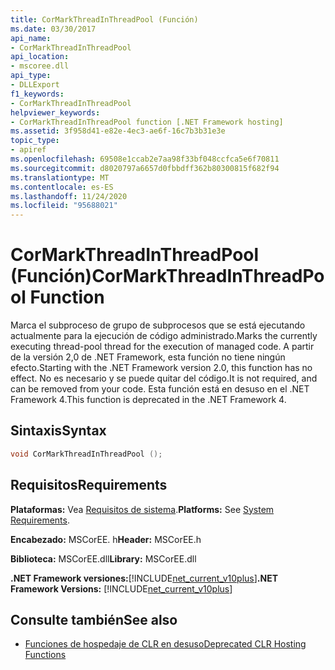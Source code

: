 ```yaml
---
title: CorMarkThreadInThreadPool (Función)
ms.date: 03/30/2017
api_name:
- CorMarkThreadInThreadPool
api_location:
- mscoree.dll
api_type:
- DLLExport
f1_keywords:
- CorMarkThreadInThreadPool
helpviewer_keywords:
- CorMarkThreadInThreadPool function [.NET Framework hosting]
ms.assetid: 3f958d41-e82e-4ec3-ae6f-16c7b3b31e3e
topic_type:
- apiref
ms.openlocfilehash: 69508e1ccab2e7aa98f33bf048ccfca5e6f70811
ms.sourcegitcommit: d8020797a6657d0fbbdff362b80300815f682f94
ms.translationtype: MT
ms.contentlocale: es-ES
ms.lasthandoff: 11/24/2020
ms.locfileid: "95688021"
---
```

# <a name="cormarkthreadinthreadpool-function"></a><span data-ttu-id="07787-102">CorMarkThreadInThreadPool (Función)</span><span class="sxs-lookup"><span data-stu-id="07787-102">CorMarkThreadInThreadPool Function</span></span>

<span data-ttu-id="07787-103">Marca el subproceso de grupo de subprocesos que se está ejecutando actualmente para la ejecución de código administrado.</span><span class="sxs-lookup"><span data-stu-id="07787-103">Marks the currently executing thread-pool thread for the execution of managed code.</span></span> <span data-ttu-id="07787-104">A partir de la versión 2,0 de .NET Framework, esta función no tiene ningún efecto.</span><span class="sxs-lookup"><span data-stu-id="07787-104">Starting with the .NET Framework version 2.0, this function has no effect.</span></span> <span data-ttu-id="07787-105">No es necesario y se puede quitar del código.</span><span class="sxs-lookup"><span data-stu-id="07787-105">It is not required, and can be removed from your code.</span></span> <span data-ttu-id="07787-106">Esta función está en desuso en el .NET Framework 4.</span><span class="sxs-lookup"><span data-stu-id="07787-106">This function is deprecated in the .NET Framework 4.</span></span>  
  
## <a name="syntax"></a><span data-ttu-id="07787-107">Sintaxis</span><span class="sxs-lookup"><span data-stu-id="07787-107">Syntax</span></span>  
  
```cpp  
void CorMarkThreadInThreadPool ();  
```  
  
## <a name="requirements"></a><span data-ttu-id="07787-108">Requisitos</span><span class="sxs-lookup"><span data-stu-id="07787-108">Requirements</span></span>  

 <span data-ttu-id="07787-109">**Plataformas:** Vea [Requisitos de sistema](../../get-started/system-requirements.md).</span><span class="sxs-lookup"><span data-stu-id="07787-109">**Platforms:** See [System Requirements](../../get-started/system-requirements.md).</span></span>  
  
 <span data-ttu-id="07787-110">**Encabezado:** MSCorEE. h</span><span class="sxs-lookup"><span data-stu-id="07787-110">**Header:** MSCorEE.h</span></span>  
  
 <span data-ttu-id="07787-111">**Biblioteca:** MSCorEE.dll</span><span class="sxs-lookup"><span data-stu-id="07787-111">**Library:** MSCorEE.dll</span></span>  
  
 <span data-ttu-id="07787-112">**.NET Framework versiones:**[!INCLUDE[net_current_v10plus](../../../../includes/net-current-v10plus-md.md)]</span><span class="sxs-lookup"><span data-stu-id="07787-112">**.NET Framework Versions:** [!INCLUDE[net_current_v10plus](../../../../includes/net-current-v10plus-md.md)]</span></span>  
  
## <a name="see-also"></a><span data-ttu-id="07787-113">Consulte también</span><span class="sxs-lookup"><span data-stu-id="07787-113">See also</span></span>

- [<span data-ttu-id="07787-114">Funciones de hospedaje de CLR en desuso</span><span class="sxs-lookup"><span data-stu-id="07787-114">Deprecated CLR Hosting Functions</span></span>](deprecated-clr-hosting-functions.md)
